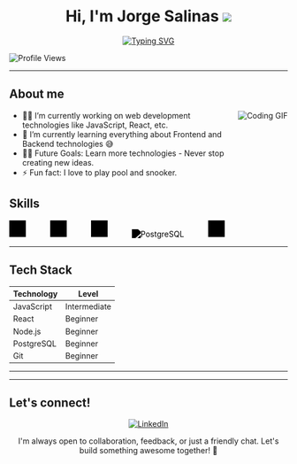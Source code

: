 <h1 align="center"><b>Hi, I'm Jorge Salinas</b> <img src="https://media.giphy.com/media/hvRJCLFzcasrR4ia7z/giphy.gif" width="35"></h1>

<p align="center">
  <a href="https://git.io/typing-svg"><img src="https://readme-typing-svg.demolab.com?font=Fira+Code&duration=4000&pause=1000&color=0785F7&center=true&vCenter=true&width=435&lines=Fullstack+Developer+in+training;Computer+Engineering+student" alt="Typing SVG" /></a>
</p>

![Profile Views](https://komarev.com/ghpvc/?username=koqemu&style=flat-square)

---

## About me 
<img align="right" alt="Coding GIF" height="160px" src="https://media4.giphy.com/media/v1.Y2lkPTc5MGI3NjExMXAwd2lvbDF6NWViM2o4ODA0ZDJidTFmZGo1czlncTBtb2xjMzEyOCZlcD12MV9pbnRlcm5hbF9naWZfYnlfaWQmY3Q9Zw/xUOxfpptIctnLn7IMo/giphy.gif" style="margin-left: 20px;" />

- 👨‍💻 I’m currently working on web development technologies like JavaScript, React, etc.  
- 🧩 I’m currently learning everything about Frontend and Backend technologies 😅  
- 💪🏼 Future Goals: Learn more technologies - Never stop creating new ideas.  
- ⚡ Fun fact: I love to play pool and snooker.  
 

## Skills
<p align="left">
  <img src="https://raw.githubusercontent.com/PKief/vscode-material-icon-theme/main/icons/javascript.svg" alt="JavaScript" width="30" style="filter: brightness(0%) invert(0%); margin-right: 40px;" />
  <img src="https://raw.githubusercontent.com/PKief/vscode-material-icon-theme/main/icons/react.svg" alt="React" width="30" style="filter: brightness(0%) invert(0%); margin-right: 40px;" />
  <img src="https://raw.githubusercontent.com/PKief/vscode-material-icon-theme/main/icons/nodejs.svg" alt="Node.js" width="30" style="filter: brightness(0%) invert(0%); margin-right: 40px;" />
  <img src="https://cdn.jsdelivr.net/gh/devicons/devicon/icons/postgresql/postgresql-original.svg" alt="PostgreSQL" width="30" style="filter: brightness(0%) invert(0%); margin-right: 40px;" />
  <img src="https://raw.githubusercontent.com/PKief/vscode-material-icon-theme/main/icons/git.svg" alt="Git" width="30" style="filter: brightness(0%) invert(0%);" />
</p>

---

## Tech Stack
| Technology | Level       |
|------------|-------------|
| JavaScript | Intermediate |
| React      | Beginner     |
| Node.js    | Beginner     |
| PostgreSQL | Beginner     |
| Git        | Beginner     |

---

<!--
## Projects

### [Project 1 - Portfolio Website](https://github.com/koqemu/portfolio)
A personal portfolio website built with React to showcase my projects and skills.

### [Project 2 - Task Manager API](https://github.com/koqemu/task-manager-api)
A RESTful API using Node.js and Express for managing tasks with JWT authentication.

### [Project 3 - Blog Platform](https://github.com/koqemu/blog-platform)
A fullstack blog platform using React and PostgreSQL for persistent storage.
-->

---

## Let's connect!

<p align="center">
  <a href="https://www.linkedin.com/in/jorgesalinaszh/" target="_blank">
    <img src="https://img.shields.io/badge/LinkedIn-0077B5?style=for-the-badge&logo=linkedin&logoColor=white" alt="LinkedIn" />
  </a>
</p>

<p align="center">
  I'm always open to collaboration, feedback, or just a friendly chat. Let's build something awesome together! 🚀
</p>


